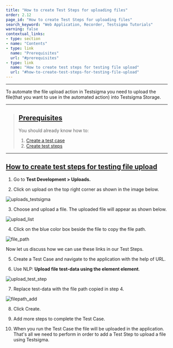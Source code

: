 ```yaml
---
title: "How to create Test Steps for uploading files"
order: 2.12
page_id: "How to create Test Steps for uploading files"
search_keyword: "Web Application, Recorder, Testsigma Tutorials"
warning: false
contextual_links:
- type: section
- name: "Contents"
- type: link
  name: "Prerequisites"
  url: "#prerequisites"
- type: link
  name: "How to create test steps for testing file upload"
  url: "#how-to-create-test-steps-for-testing-file-upload"
---
```


---

To automate the file upload action in Testsigma you need to upload the file(that you want to use in the automated action) into Testsigma Storage.

---

> ## [Prerequisites](#prerequisites)
> You should already know how to:
> 1. [Create a test case](https://testsigma.com/docs/test-cases/manage/add-edit-delete/)
> 2. [Create test steps](https://testsigma.com/docs/test-cases/create-steps-nl/overview/)

---

## [How to create test steps for testing file upload](#how-to-create-test-steps-for-testing-file-upload)

1. Go to **Test Development > Uploads.**

2. Click on upload on the top right corner as shown in the image below.

![uploads_testsigma](https://docs.testsigma.com/images/tutorials/automate-file-upload-cases/uploads_testsigma.png)

3. Choose and upload a file. The uploaded file will appear as shown below.

![upload_list](https://docs.testsigma.com/images/tutorials/automate-file-upload-cases/upload_list.png)

4. Click on the blue color box beside the file to copy the file path.

![file_path](https://docs.testsigma.com/images/tutorials/automate-file-upload-cases/file_path.png)

Now let us discuss how we can use these links in our Test Steps.

5. Create a Test Case and navigate to the application with the help of URL.

6. Use NLP:  **Upload file test-data using the element element**.

![upload_test_step](https://docs.testsigma.com/images/tutorials/automate-file-upload-cases/upload_test_step.png)

7. Replace test-data with the file path copied in step 4.

![filepath_add](https://docs.testsigma.com/images/tutorials/automate-file-upload-cases/filepath_add.png)

8. Click Create.

9. Add more steps to complete the Test Case.

10. When you run the Test Case the file will be uploaded in the application.
    That's all we need to perform in order to add a Test Step to upload a file using Testsigma.

